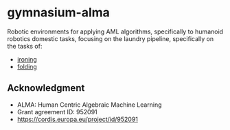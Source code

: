 # gymnasium-alma

Robotic environments for applying AML algorithms, specifically to humanoid robotics domestic tasks, focusing on the laundry pipeline, specifically on the tasks of:

- [ironing](ironing/)
- [folding](folding/)

## Acknowledgment

- ALMA: Human Centric Algebraic Machine Learning
- Grant agreement ID: 952091
- <https://cordis.europa.eu/project/id/952091>
